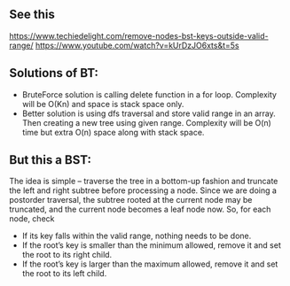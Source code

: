 ## See this

https://www.techiedelight.com/remove-nodes-bst-keys-outside-valid-range/
https://www.youtube.com/watch?v=kUrDzJO6xts&t=5s

## Solutions of BT:

- BruteForce solution is calling delete function in a for loop. Complexity will be O(Kn) and space is stack space only.
- Better solution is using dfs traversal and store valid range in an array. Then creating a new tree using given range. Complexity will be O(n) time but extra O(n) space along with stack space.

## But this a BST:

The idea is simple – traverse the tree in a bottom-up fashion and truncate the left and right subtree before processing a node. Since we are doing a postorder traversal, the subtree rooted at the current node may be truncated, and the current node becomes a leaf node now. So, for each node, check

- If its key falls within the valid range, nothing needs to be done.
- If the root’s key is smaller than the minimum allowed, remove it and set the root to its right child.
- If the root’s key is larger than the maximum allowed, remove it and set the root to its left child.

